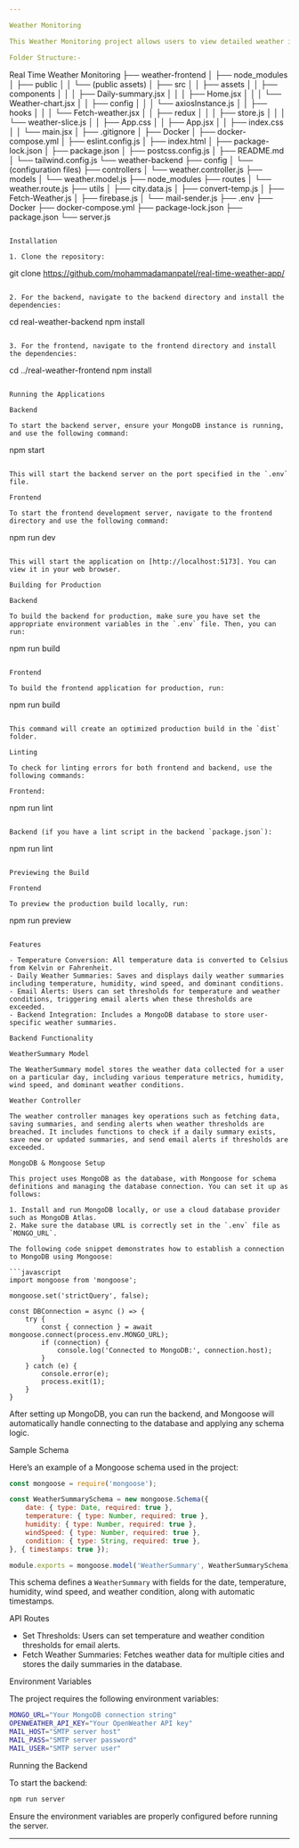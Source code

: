 ```yaml
---

Weather Monitoring

This Weather Monitoring project allows users to view detailed weather information and daily summaries. Built with React and Vite, the dashboard integrates with weather APIs and features Celsius temperature conversion, along with additional weather metrics. It also includes a server-side component for managing user-specific weather summaries and alert thresholds.

Folder Structure:-

```
Real Time Weather Monitoring
├── weather-frontend
│   ├── node_modules
│   ├── public
│   │   └── (public assets)
│   ├── src
│   │   ├── assets
│   │   ├── components
│   │   │   ├── Daily-summary.jsx
│   │   │   ├── Home.jsx
│   │   │   └── Weather-chart.jsx
│   │   ├── config
│   │   │   └── axiosInstance.js
│   │   ├── hooks
│   │   │   └── Fetch-weather.jsx
│   │   ├── redux
│   │   │   ├── store.js
│   │   │   └── weather-slice.js
│   │   ├── App.css
│   │   ├── App.jsx
│   │   ├── index.css
│   │   └── main.jsx
│   ├── .gitignore
│   ├── Docker
│   ├── docker-compose.yml
│   ├── eslint.config.js
│   ├── index.html
│   ├── package-lock.json
│   ├── package.json
│   ├── postcss.config.js
│   ├── README.md
│   └── tailwind.config.js
└── weather-backend
    ├── config
    │   └── (configuration files)
    ├── controllers
    │   └── weather.controller.js
    ├── models
    │   └── weather.model.js
    ├── node_modules
    ├── routes
    │   └── weather.route.js
    ├── utils
    │   ├── city.data.js
    │   ├── convert-temp.js
    │   ├── Fetch-Weather.js
    │   ├── firebase.js
    │   └── mail-sender.js
    ├── .env
    ├── Docker
    ├── docker-compose.yml
    ├── package-lock.json
    ├── package.json
    └── server.js
```

Installation

1. Clone the repository:

   ```
   git clone https://github.com/mohammadamanpatel/real-time-weather-app/
   ```

2. For the backend, navigate to the backend directory and install the dependencies:

   ```
   cd real-weather-backend
   npm install
   ```

3. For the frontend, navigate to the frontend directory and install the dependencies:

   ```
   cd ../real-weather-frontend
   npm install
   ```

Running the Applications

Backend

To start the backend server, ensure your MongoDB instance is running, and use the following command:

```
npm start
```

This will start the backend server on the port specified in the `.env` file.

Frontend

To start the frontend development server, navigate to the frontend directory and use the following command:

```
npm run dev
```

This will start the application on [http://localhost:5173]. You can view it in your web browser.

Building for Production

Backend

To build the backend for production, make sure you have set the appropriate environment variables in the `.env` file. Then, you can run:

```
npm run build
```

Frontend

To build the frontend application for production, run:

```
npm run build
```

This command will create an optimized production build in the `dist` folder.

Linting

To check for linting errors for both frontend and backend, use the following commands:

Frontend:

```
npm run lint
```

Backend (if you have a lint script in the backend `package.json`):

```
npm run lint
```

Previewing the Build

Frontend

To preview the production build locally, run:

```
npm run preview
```

Features

- Temperature Conversion: All temperature data is converted to Celsius from Kelvin or Fahrenheit.
- Daily Weather Summaries: Saves and displays daily weather summaries including temperature, humidity, wind speed, and dominant conditions.
- Email Alerts: Users can set thresholds for temperature and weather conditions, triggering email alerts when these thresholds are exceeded.
- Backend Integration: Includes a MongoDB database to store user-specific weather summaries.

Backend Functionality

WeatherSummary Model

The WeatherSummary model stores the weather data collected for a user on a particular day, including various temperature metrics, humidity, wind speed, and dominant weather conditions.

Weather Controller

The weather controller manages key operations such as fetching data, saving summaries, and sending alerts when weather thresholds are breached. It includes functions to check if a daily summary exists, save new or updated summaries, and send email alerts if thresholds are exceeded.

MongoDB & Mongoose Setup

This project uses MongoDB as the database, with Mongoose for schema definitions and managing the database connection. You can set it up as follows:

1. Install and run MongoDB locally, or use a cloud database provider such as MongoDB Atlas.
2. Make sure the database URL is correctly set in the `.env` file as `MONGO_URL`.

The following code snippet demonstrates how to establish a connection to MongoDB using Mongoose:

```javascript
import mongoose from 'mongoose';

mongoose.set('strictQuery', false);

const DBConnection = async () => {
    try {
        const { connection } = await mongoose.connect(process.env.MONGO_URL);
        if (connection) {
            console.log('Connected to MongoDB:', connection.host);
        }
    } catch (e) {
        console.error(e);
        process.exit(1);
    }
}
```

After setting up MongoDB, you can run the backend, and Mongoose will automatically handle connecting to the database and applying any schema logic.

Sample Schema

Here’s an example of a Mongoose schema used in the project:

```javascript
const mongoose = require('mongoose');

const WeatherSummarySchema = new mongoose.Schema({
    date: { type: Date, required: true },
    temperature: { type: Number, required: true },
    humidity: { type: Number, required: true },
    windSpeed: { type: Number, required: true },
    condition: { type: String, required: true },
}, { timestamps: true });

module.exports = mongoose.model('WeatherSummary', WeatherSummarySchema);
```

This schema defines a `WeatherSummary` with fields for the date, temperature, humidity, wind speed, and weather condition, along with automatic timestamps.

API Routes

- Set Thresholds: Users can set temperature and weather condition thresholds for email alerts.
- Fetch Weather Summaries: Fetches weather data for multiple cities and stores the daily summaries in the database.

Environment Variables

The project requires the following environment variables:

```bash
MONGO_URL="Your MongoDB connection string"
OPENWEATHER_API_KEY="Your OpenWeather API key"
MAIL_HOST="SMTP server host"
MAIL_PASS="SMTP server password"
MAIL_USER="SMTP server user"
```

Running the Backend

To start the backend:

```bash
npm run server
```

Ensure the environment variables are properly configured before running the server.

--- 
```

